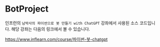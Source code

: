 # BotProject

인프런의 `남박사의 파이썬으로 봇 만들기 with ChatGPT` 강좌에서 사용된 소스 코드입니다.
해당 강좌는 다음의 링크에서 볼 수 있습니다.

https://www.inflearn.com/course/파이썬-봇-chatgpt
